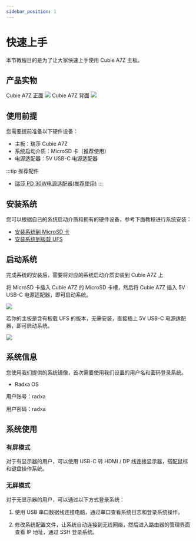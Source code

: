```yaml
---
sidebar_position: 1
---
```


# 快速上手

本节教程目的是为了让大家快速上手使用 Cubie A7Z 主板。

## 产品实物

<div style={{textAlign: 'center'}}>
   Cubie A7Z 正面
   <img src="/img/cubie/a7z/a7z-bottom.webp" style={{width: '100%', maxWidth: '1200px'}} />
   Cubie A7Z 背面
   <img src="/img/cubie/a7z/a7z-top.webp" style={{width: '100%', maxWidth: '1200px'}} />
</div>

## 使用前提

您需要提前准备以下硬件设备：

- 主板：瑞莎 Cubie A7Z
- 系统启动介质：MicroSD 卡（推荐使用）
- 电源适配器：5V USB-C 电源适配器

:::tip 推荐配件

- [瑞莎 PD 30W电源适配器(推荐使用)](https://radxa.com/products/accessories/power-pd-30w)
  :::

## 安装系统

您可以根据自己的系统启动介质和拥有的硬件设备，参考下面教程进行系统安装：

- [安装系统到 MicroSD 卡](./install-system/microsd)
- [安装系统到板载 UFS](./install-system/ufs)

## 启动系统

完成系统的安装后，需要将对应的系统启动介质安装到 Cubie A7Z 上

<Tabs queryString="system boot">
<TabItem value="MicroSD 卡">

将 MicroSD 卡插入 Cubie A7Z 的 MicroSD 卡槽，然后将 Cubie A7Z 插入 5V USB-C 电源适配器，即可启动系统。

<div style={{textAlign: 'center'}}>
   <img src="/img/cubie/a7z/a7z-microsd-boot.webp" style={{width: '100%', maxWidth: '1200px'}} />
</div>

</TabItem>

<TabItem value="板载 UFS">

若你的主板是含有板载 UFS 的版本，无需安装，直接插上 5V USB-C 电源适配器，即可启动系统。

<div style={{textAlign: 'center'}}>
   <img src="/img/cubie/a7z/a7z-ufs-boot.webp" style={{width: '100%', maxWidth: '1200px'}} />
</div>

</TabItem>
</Tabs>

## 系统信息

您使用我们提供的系统镜像，首次需要使用我们设置的用户名和密码登录系统。

- Radxa OS

用户账号：radxa

用户密码：radxa

## 系统使用

### 有屏模式

对于有显示器的用户，可以使用 USB-C 转 HDMI / DP 线连接显示器，搭配鼠标和键盘操作系统。

### 无屏模式

对于无显示器的用户，可以通过以下方式登录系统：

1. 使用 USB 串口数据线连接电脑，通过串口查看系统日志和登录系统操作。

2. 修改系统配置文件，让系统自动连接到无线网络，然后进入路由器的管理界面查看 IP 地址，通过 SSH 登录系统。
